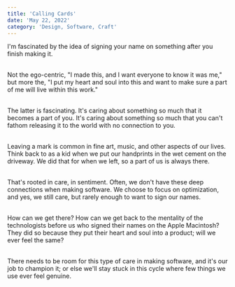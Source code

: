```yaml
---
title: 'Calling Cards'
date: 'May 22, 2022'
category: 'Design, Software, Craft'
---
```


I'm fascinated by the idea of signing your name on something after you finish making it. <br> <br>

Not the ego-centric, "I made this, and I want everyone to know it was me," but more the, "I put my heart and soul into this and want to make sure a part of me will live within this work." <br> <br>

The latter is fascinating. It's caring about something so much that it becomes a part of you. It's caring about something so much that you can't fathom releasing it to the world with no connection to you. <br> <br>

Leaving a mark is common in fine art, music, and other aspects of our lives. Think back to as a kid when we put our handprints in the wet cement on the driveway. We did that for when we left, so a part of us is always there. <br> <br>

That's rooted in care, in sentiment. Often, we don't have these deep connections when making software. We choose to focus on optimization, and yes, we still care, but rarely enough to want to sign our names. <br> <br>

How can we get there? How can we get back to the mentality of the technologists before us who signed their names on the Apple Macintosh? They did so because they put their heart and soul into a product; will we ever feel the same? <br> <br>

There needs to be room for this type of care in making software, and it's our job to champion it; or else we'll stay stuck in this cycle where few things we use ever feel genuine.